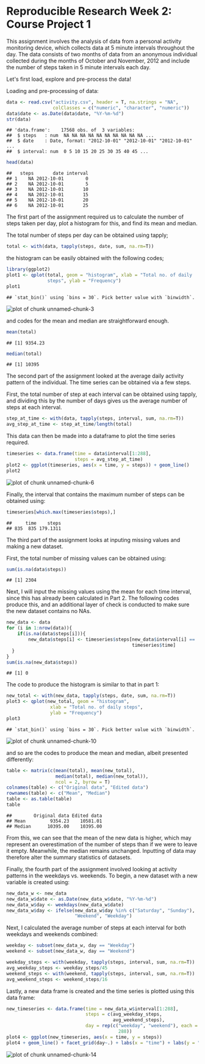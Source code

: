 Reproducible Research Week 2: Course Project 1
==============================================

This assignment involves the analysis of data from a personal activity
monitoring device, which collects data at 5 minute intervals throughout 
the day. The data consists of two months of data from an anonymous 
individual collected during the months of October and November, 2012 and 
include the number of steps taken in 5 minute intervals each day.

Let's first load, explore and pre-process the data!

Loading and pre-processing of data:


```r
data <- read.csv("activity.csv", header = T, na.strings = "NA",
                 colClasses = c("numeric", "character", "numeric"))
data$date <- as.Date(data$date, "%Y-%m-%d")
str(data)
```

```
## 'data.frame':	17568 obs. of  3 variables:
##  $ steps   : num  NA NA NA NA NA NA NA NA NA NA ...
##  $ date    : Date, format: "2012-10-01" "2012-10-01" "2012-10-01" ...
##  $ interval: num  0 5 10 15 20 25 30 35 40 45 ...
```

```r
head(data)
```

```
##   steps       date interval
## 1    NA 2012-10-01        0
## 2    NA 2012-10-01        5
## 3    NA 2012-10-01       10
## 4    NA 2012-10-01       15
## 5    NA 2012-10-01       20
## 6    NA 2012-10-01       25
```


The first part of the assignment required us to calculate the number of
steps taken per day, plot a histogram for this, and find its mean and 
median.

The total number of steps per day can be obtained using tapply;

```r
total <- with(data, tapply(steps, date, sum, na.rm=T))
```

the histogram can be easily obtained with the following codes;

```r
library(ggplot2)
plot1 <- qplot(total, geom = "histogram", xlab = "Total no. of daily 
               steps", ylab = "Frequency")
plot1
```

```
## `stat_bin()` using `bins = 30`. Pick better value with `binwidth`.
```

![plot of chunk unnamed-chunk-3](figure/unnamed-chunk-3-1.png)

and codes for the mean and median are straightforward enough.

```r
mean(total)
```

```
## [1] 9354.23
```

```r
median(total)
```

```
## [1] 10395
```


The second part of the assignment looked at the average daily activity
pattern of the individual. The time series can be obtained via a few 
steps. 

First, the total number of step at each interval can be obtained using
tapply, and dividing this by the number of days gives us the average
number of steps at each interval.

```r
step_at_time <- with(data, tapply(steps, interval, sum, na.rm=T))
avg_step_at_time <- step_at_time/length(total)
```

This data can then be made into a dataframe to plot the time series
required.

```r
timeseries <- data.frame(time = data$interval[1:288],
                         steps = avg_step_at_time)
plot2 <- ggplot(timeseries, aes(x = time, y = steps)) + geom_line()
plot2
```

![plot of chunk unnamed-chunk-6](figure/unnamed-chunk-6-1.png)

Finally, the interval that contains the maximum number of steps can be 
obtained using:

```r
timeseries[which.max(timeseries$steps),]
```

```
##     time    steps
## 835  835 179.1311
```


The third part of the assignment looks at inputing missing values and 
making a new dataset.

First, the total number of missing values can be obtained using:

```r
sum(is.na(data$steps))
```

```
## [1] 2304
```

Next, I will input the missing values using the mean for each time
interval, since this has already been calculated in Part 2. The following 
codes produce this, and an additional layer of check is conducted to make
sure the new dataset contains no NAs.

```r
new_data <- data  
for (i in 1:nrow(data)){
    if(is.na(data$steps[i])){
        new_data$steps[i] <- timeseries$steps[new_data$interval[i] == 
                                              timeseries$time]
  }
}
sum(is.na(new_data$steps))
```

```
## [1] 0
```

The code to produce the histogram is similar to that in part 1:

```r
new_total <- with(new_data, tapply(steps, date, sum, na.rm=T))
plot3 <- qplot(new_total, geom = "histogram", 
                xlab = "Total no. of daily steps",
                ylab = "Frequency")
plot3
```

```
## `stat_bin()` using `bins = 30`. Pick better value with `binwidth`.
```

![plot of chunk unnamed-chunk-10](figure/unnamed-chunk-10-1.png)

and so are the codes to produce the mean and median, albeit presented
differently:

```r
table <- matrix(c(mean(total), mean(new_total), 
                  median(total), median(new_total)),
                  ncol = 2, byrow = T)
colnames(table) <- c("Original data", "Edited data")
rownames(table) <- c("Mean", "Median")
table <- as.table(table)
table
```

```
##        Original data Edited data
## Mean         9354.23    10581.01
## Median      10395.00    10395.00
```

From this, we can see that the mean of the new data is higher, which may
represent an overestimation of the number of steps than if we were to leave
it empty. Meanwhile, the median remains unchanged. Inputting of data may 
therefore alter the summary statistics of datasets.


Finally, the fourth part of the assignment involved looking at activity
patterns in the weekdays vs. weekends. To begin, a new dataset with a
new variable is created using:

```r
new_data_w <- new_data
new_data_w$date <- as.Date(new_data_w$date, "%Y-%m-%d")
new_data_w$day <- weekdays(new_data_w$date)
new_data_w$day <- ifelse(new_data_w$day %in% c("Saturday", "Sunday"),
                         "Weekend", "Weekday")
```

Next, I calculated the average number of steps at each interval for
both weekdays and weekends combined:

```r
weekday <- subset(new_data_w, day == "Weekday")
weekend <- subset(new_data_w, day == "Weekend")

weekday_steps <- with(weekday, tapply(steps, interval, sum, na.rm=T))
avg_weekday_steps <- weekday_steps/45
weekend_steps <- with(weekend, tapply(steps, interval, sum, na.rm=T))
avg_weekend_steps <- weekend_steps/16
```

Lastly, a new data frame is created and the time series is plotted
using this data frame:

```r
new_timeseries <- data.frame(time = new_data_w$interval[1:288],
                             steps = c(avg_weekday_steps, 
                                       avg_weekend_steps),
                             day = rep(c("weekday", "weekend"), each = 
                                         288))
plot4 <- ggplot(new_timeseries, aes(x = time, y = steps)) 
plot4 + geom_line() + facet_grid(day~.) + labs(x = "time") + labs(y = "steps")
```

![plot of chunk unnamed-chunk-14](figure/unnamed-chunk-14-1.png)



